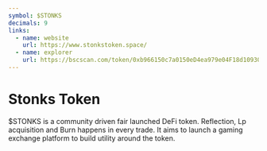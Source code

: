 ```yaml
---
symbol: $STONKS
decimals: 9
links:
  - name: website
    url: https://www.stonkstoken.space/
  - name: explorer
    url: https://bscscan.com/token/0xb966150c7a0150eD4ea979e04F18d109301AAb95
---
```


# Stonks Token

$STONKS is a community driven fair launched DeFi token. Reflection, Lp acquisition and Burn happens in every trade. It aims to launch a gaming exchange platform to build utility around the token.
